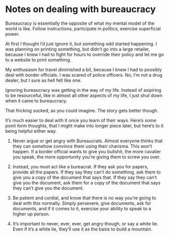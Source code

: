 # Notes on dealing with bureaucracy


Bureaucracy is essentially the opposite of what my mental model of the world
is like. Follow instructions, participate in politics, exercise superficial
power.

At first I thought I’d just ignore it, but something odd started happening. I
was planning on printing something, but didn’t go into a large retailer,
because I knew I had to fight for hours to override their policy and let me go
to a website to print something.

My enthusiasm for travel diminished a bit, because I knew I had to possibly
deal with border officials. I was scared of police officers. No, I’m not a
drug dealer, but I sure as hell felt like one.

Ignoring bureaucracy was getting in the way of my life. Instead of asipiring
to be resourceful, like in almost all other aspects of my life, I just shut
down when it came to bureaucracy.

That fricking sucked, as you could imagine. The story gets better though.

It’s much easier to deal with it once you learn of their ways. Here’s some
point form thoughts, that I might make into longer piece later, but here’s to
it being helpful either way.

1) Never argue or get angry with Bureaucrats. Almost everyone thinks that they
can somehow convince them using their charisma. This won’t happen. If a border
official wants to give you bullshit, the more cavalier you speak, the more
opportunity you’re giving them to screw you over.

2) Instead, you must act like a bureacrat. If they ask you for papers, provide
all the papers. If they say they can’t do something, ask them to give you a
copy of the document that says that. If they say they can’t give you the
document, ask them for a copy of the document that says they can’t give you
the document.

3) Be patient and cordial, and know that there is no way you’re going to deal
with this normally. Simply persevere, give documents, ask for documents, and
if it comes to it, exercise your ability to speak to a higher up person.

4) It’s important to never, ever, ever, get angry though, or say a white lie.
Even if it’s a white lie, they’ll use it as the basis to build a mountain.

